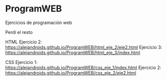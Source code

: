 # ProgramWEB
 Ejercicios de programación web

Perdí el resto

HTML
Ejercicio 2: https://alejandroids.github.io/ProgramWEB/html_eje_2/eje2.html 
Ejercicio 3: https://alejandroids.github.io/ProgramWEB/html_eje_3/index.html 

CSS
Ejercicio 1: https://alejandroids.github.io/ProgramWEB/css_eje_1/index.html 
Ejercicio 2: https://alejandroids.github.io/ProgramWEB/css_eje_2/eje2.html 
